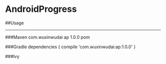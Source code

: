 # AndroidProgress


##Usage
___
###Maven 
    <dependencies>
   <dependency>
     <groupId>com.wuxinwudai</groupId>
     <artifactId>ap</artifactId>
     <version>1.0.0</version>
     <type>pom</type>
   </dependency>
  </dependencies>
    
  
###Gradle
    dependencies {
      compile 'com.wuxinwudai:ap:1.0.0'
    }
    
###lvy
    <dependency org='com.wuxinwudai' name='ap' rev='1.0.0'>
      <artifact name='$AID' ext='pom'></artifact>
    </dependency>
    
        
